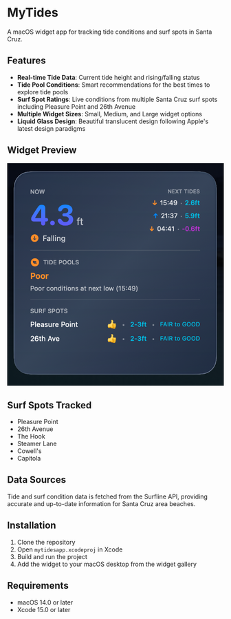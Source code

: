 # MyTides

A macOS widget app for tracking tide conditions and surf spots in Santa Cruz.

## Features

- **Real-time Tide Data**: Current tide height and rising/falling status
- **Tide Pool Conditions**: Smart recommendations for the best times to explore tide pools
- **Surf Spot Ratings**: Live conditions from multiple Santa Cruz surf spots including Pleasure Point and 26th Avenue
- **Multiple Widget Sizes**: Small, Medium, and Large widget options
- **Liquid Glass Design**: Beautiful translucent design following Apple's latest design paradigms

## Widget Preview

![MyTides Widget Screenshot](./widget-screenshot.png)

## Surf Spots Tracked

- Pleasure Point
- 26th Avenue  
- The Hook
- Steamer Lane
- Cowell's
- Capitola

## Data Sources

Tide and surf condition data is fetched from the Surfline API, providing accurate and up-to-date information for Santa Cruz area beaches.

## Installation

1. Clone the repository
2. Open `mytidesapp.xcodeproj` in Xcode
3. Build and run the project
4. Add the widget to your macOS desktop from the widget gallery

## Requirements

- macOS 14.0 or later
- Xcode 15.0 or later
